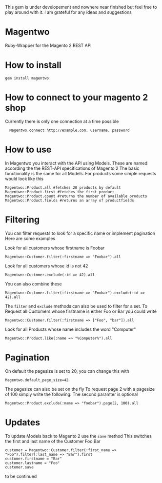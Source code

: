 
This gem is under developement and nowhere near finished but feel free to play around with it.
I am grateful for any ideas and suggestions

# Magentwo
Ruby-Wrapper for the Magento 2 REST API


# How to install
```
gem install magentwo
```


# How to connect to your magento 2 shop
Currently there is only one connection at a time possible
```
  Magentwo.connect http://example.com, username, password  
```

# How to use
In Magentwo you interact with the API using Models. These are named according the the REST-API specifications of Magento 2
The basic functionality is the same for all Models. For products some simple requests would look like this

```
Magentwo::Product.all #fetches 20 products by default
Magentwo::Product.first #fetches the first product
Magentwo::Product.count #returns the number of available products
Magentwo::Product.fields #returns an array of productfields
```

# Filtering
You can filter requests to look for a specific name or implement pagination
Here are some examples

Look for all customers whose firstname is Foobar
```
Magentwo::Customer.filter(:firstname => "Foobar").all
```

Look for all customers whose id is not 42
```
Magentwo::Customer.exclude(:id => 42).all
```

You can also combine these
```
Magentwo::Customer.filter(:firstname => "Foobar").exclude(:id => 42).all
```
The `filter` and `exclude` methods can also be used to filter for a set. To Request all Customers whose firstname is either Foo or Bar you could write
```
Magentwo::Customer.filter(:firstname => ["Foo", "bar"]).all
```

Look for all Products whose name includes the word "Computer"
```
Magentwo::Product.like(:name => "%Computer%").all
```

# Pagination
On default the pagesize is set to 20, you can change this with
```
Magentwo.default_page_size=42
```

The pagesize can also be set on the fly
To request page 2 with a pagesize of 100 simply write the following. The second paramter is optional
```
Magentwo::Product.exclude(:name => "foobar").page(2, 100).all
```

# Updates
To update Models back to Magento 2 use the `save` method
This switches the first and last name of the Customer Foo Bar
```
customer = Magentwo::Customer.filter(:first_name => "Foo").filter(:last_name => "Bar").first
customer.firstname = "Bar"
customer.lastname = "Foo"
customer.save
```

to be continued
